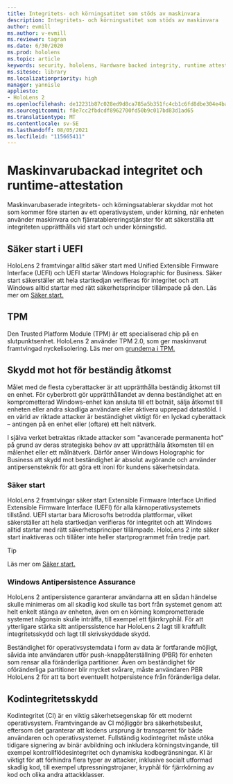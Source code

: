 ```yaml
---
title: Integritets- och körningsatitet som stöds av maskinvara
description: Integritets- och körningsatitet som stöds av maskinvara
author: evmill
ms.author: v-evmill
ms.reviewer: tagran
ms.date: 6/30/2020
ms.prod: hololens
ms.topic: article
keywords: security, hololens, Hardware backed integrity, runtime attestation, UEFI, UEFI secure boot, secure boot, TPM, threat protection, Windows Anti-Persistence Assurance, code integrity, code protection,
ms.sitesec: library
ms.localizationpriority: high
manager: yannisle
appliesto:
- HoloLens 2
ms.openlocfilehash: de12231b87c028ed9d8ca785a5b351fc4cb1c6fd8dbe304e4baaccd6803c5f6a
ms.sourcegitcommit: f8e7cc2fbdcdf8962700fd50b9c017bd83d1ad65
ms.translationtype: MT
ms.contentlocale: sv-SE
ms.lasthandoff: 08/05/2021
ms.locfileid: "115665411"
---
```

# <a name="hardware-backed-integrity-and-runtime-attestation"></a>Maskinvarubackad integritet och runtime-attestation

Maskinvarubaserade integritets- och körningsatablerar skyddar mot hot som kommer före starten av ett operativsystem, under körning, när enheten använder maskinvara och fjärratablereringstjänster för att säkerställa att integriteten upprätthålls vid start och under körningstid.

## <a name="uefi-secure-boot"></a>Säker start i UEFI

HoloLens 2 framtvingar alltid säker start med Unified Extensible Firmware Interface (UEFI) och UEFI startar Windows Holographic for Business.
Säker start säkerställer att hela startkedjan verifieras för integritet och att Windows alltid startar med rätt säkerhetsprinciper tillämpade på den. Läs mer om [Säker start.](/windows-hardware/design/device-experiences/oem-secure-boot)

## <a name="tpm"></a>TPM

Den Trusted Platform Module (TPM) är ett specialiserad chip på en slutpunktsenhet. HoloLens 2 använder TPM 2.0, som ger maskinvarut framtvingad nyckelisolering. Läs mer om [grunderna i TPM.](/windows/security/information-protection/tpm/tpm-fundamentals)

## <a name="persistence-access-threat-protection"></a>Skydd mot hot för beständig åtkomst

Målet med de flesta cyberattacker är att upprätthålla beständig åtkomst till en enhet. För cyberbrott gör upprätthållandet av denna beständighet att en komprometterad Windows-enhet kan ansluta till ett botnät, sälja åtkomst till enheten eller andra skadliga användare eller aktivera upprepad datastöld. I en värld av riktade attacker är beständighet viktigt för en lyckad cyberattack – antingen på en enhet eller (oftare) ett helt nätverk.  

I själva verket betraktas riktade attacker som "avancerade permanenta hot" på grund av deras strategiska behov av att upprätthålla åtkomsten till en målenhet eller ett målnätverk. Därför anser Windows Holographic for Business att skydd mot beständighet är absolut avgörande och använder antipersensteknik för att göra ett ironi för kundens säkerhetsindata.

### <a name="secure-boot"></a>Säker start

HoloLens 2 framtvingar säker start Extensible Firmware Interface Unified Extensible Firmware Interface (UEFI) för alla kärnoperativsystemets tillstånd. UEFI startar bara Microsofts betrodda plattformar, vilket säkerställer att hela startkedjan verifieras för integritet och att Windows alltid startar med rätt säkerhetsprinciper tillämpade. HoloLens 2 inte säker start inaktiveras och tillåter inte heller startprogrammet från tredje part.

> [!Tip]
> Läs mer om [Säker start.](/windows-hardware/design/device-experiences/oem-secure-boot)

### <a name="windows-anti-persistence-assurance"></a>Windows Antipersistence Assurance

HoloLens 2 antipersistence garanterar användarna att en sådan händelse skulle minimeras om all skadlig kod skulle tas bort från systemet genom att helt enkelt stänga av enheten, även om en körning komprometterade systemet någonsin skulle inträffa, till exempel ett fjärrkryphål. För att ytterligare stärka sitt antiperssistence har HoloLens 2 lagt till kraftfullt integritetsskydd och lagt till skrivskyddade skydd.

Beständighet för operativsystemdata i form av data är fortfarande möjligt, såvida inte användaren utför push-knappåterställning (PBR) för enheten som rensar alla föränderliga partitioner. Även om beständighet för oföränderliga partitioner blir mycket svårare, måste användaren PBR HoloLens 2 för att ta bort eventuellt hotpersistence från föränderliga delar.

## <a name="code-integrity-protection"></a>Kodintegritetsskydd

Kodintegritet (CI) är en viktig säkerhetsegenskap för ett modernt operativsystem. Framtvingande av CI möjliggör bra säkerhetsbeslut, eftersom det garanterar att kodens ursprung är transparent för både användaren och operativsystemet. Fullständig kodintegritet måste utöka tidigare signering av binär avbildning och inkludera körningstvingande, till exempel kontrollflödesintegritet och dynamiska kodbegränsningar. KI är viktigt för att förhindra flera typer av attacker, inklusive socialt utformad skadlig kod, till exempel utpressningstrojaner, kryphål för fjärrkörning av kod och olika andra attackklasser.
